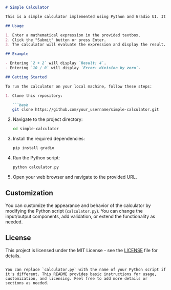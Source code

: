 ```markdown
# Simple Calculator

This is a simple calculator implemented using Python and Gradio UI. It allows users to perform basic arithmetic calculations by entering mathematical expressions.

## Usage

1. Enter a mathematical expression in the provided textbox.
2. Click the "Submit" button or press Enter.
3. The calculator will evaluate the expression and display the result.

## Example

- Entering `2 + 2` will display `Result: 4`.
- Entering `10 / 0` will display `Error: division by zero`.

## Getting Started

To run the calculator on your local machine, follow these steps:

1. Clone this repository:

   ```bash
   git clone https://github.com/your_username/simple-calculator.git
   ```

2. Navigate to the project directory:

   ```bash
   cd simple-calculator
   ```

3. Install the required dependencies:

   ```bash
   pip install gradio
   ```

4. Run the Python script:

   ```bash
   python calculator.py
   ```

5. Open your web browser and navigate to the provided URL.

## Customization

You can customize the appearance and behavior of the calculator by modifying the Python script (`calculator.py`). You can change the input/output components, add validation, or extend the functionality as needed.

## License

This project is licensed under the MIT License - see the [LICENSE](LICENSE) file for details.
```

You can replace `calculator.py` with the name of your Python script if it's different. This README provides basic instructions for usage, customization, and licensing. Feel free to add more details or sections as needed.